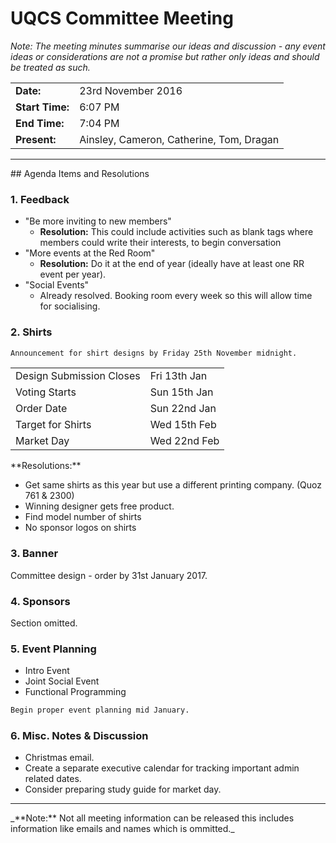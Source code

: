 # UQCS Committee Meeting

_Note: The meeting minutes summarise our ideas and discussion - any event ideas or considerations are not a promise but rather only ideas and should be treated as such._

<table>
    <tr>
        <td><b>Date:</b></td>
        <td>23rd November 2016</td>
    </tr>
    <tr>
        <td><b>Start Time:</b></td>
        <td>6:07 PM</td>
    </tr>
    <tr>
        <td><b>End Time:</b></td>
        <td>7:04 PM</td>
    </tr>
    <tr>
        <td><b>Present:</b></td>
        <td>Ainsley, Cameron, Catherine, Tom, Dragan</td>
    </tr>
</table>

<hr>
## Agenda Items and Resolutions

### 1. Feedback
- "Be more inviting to new members"
    - **Resolution:** This could include activities such as blank tags where members could write their interests, to begin conversation
- "More events at the Red Room"
    - **Resolution:** Do it at the end of year (ideally have at least one RR event per year).
- "Social Events"
    - Already resolved. Booking room every week so this will allow time for socialising.

### 2. Shirts
```css
Announcement for shirt designs by Friday 25th November midnight.
```
<table>
    <tr>
        <td>Design Submission Closes</td>
        <td>Fri 13th Jan</td>
    </tr>
    <tr>
        <td>Voting Starts</td>
        <td>Sun 15th Jan</td>
    </tr>
    <tr>
        <td>Order Date</td>
        <td>Sun 22nd Jan</td>
    </tr>
    <tr>
        <td>Target for Shirts</td>
        <td>Wed 15th Feb</td>
    </tr>
    <tr>
        <td>Market Day</td>
        <td>Wed 22nd Feb</td>
    </tr>
</table>
**Resolutions:**

- Get same shirts as this year but use a different printing company. (Quoz 761 & 2300)
- Winning designer gets free product.
- Find model number of shirts
- No sponsor logos on shirts

### 3. Banner
Committee design - order by 31st January 2017.

### 4. Sponsors
Section omitted.

### 5. Event Planning
- Intro Event
- Joint Social Event
- Functional Programming

```css
Begin proper event planning mid January.
```

### 6. Misc. Notes & Discussion
- Christmas email.
- Create a separate executive calendar for tracking important admin related dates.
- Consider preparing study guide for market day.


<hr>
_**Note:** Not all meeting information can be released this includes information like emails and names
which is ommitted._
